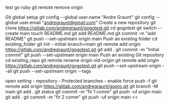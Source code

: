 
test go ruby
git remote remove origin

Git global setup
git config --global user.name "Andre Graunt"
git config --global user.email "andregraunt@gmail.com"
Create a new repository
git clone https://gitlab.com/andregraunt/gogotest.git
cd gogotest
git switch --create main
touch README.md
git add README.md
git commit -m "add README"
git push --set-upstream origin main
Push an existing folder
cd existing_folder
git init --initial-branch=main
git remote add origin https://gitlab.com/andregraunt/gogotest.git
git add .
git commit -m "Initial commit"
git push --set-upstream origin main
Push an existing Git repository
cd existing_repo
git remote rename origin old-origin
git remote add origin https://gitlab.com/andregraunt/gogotest.git
git push --set-upstream origin --all
git push --set-upstream origin --tags


open setting - repository - Protected branches - enable force push -f
git remote add origin https://gitlab.com/andregraunt/gopro.git
git branch -M main
git add .
git status
git commit -m "fir 1 comm"
git push -uf origin main
git add .
git commit -m "fir 2 comm"
git push -uf origin main
<<
